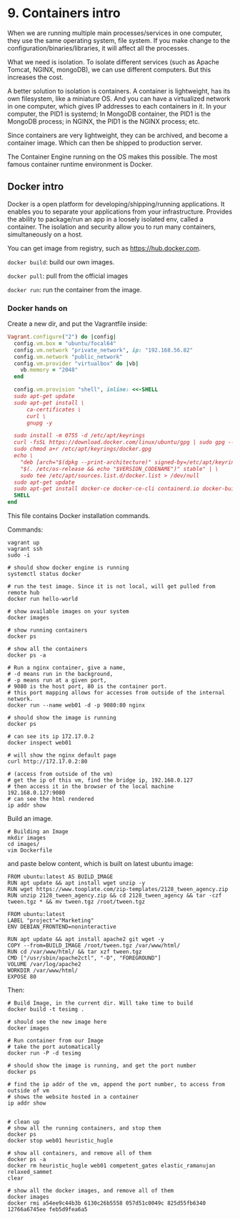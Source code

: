 # 9. Containers intro
When we are running multiple main processes/services in one computer, they use the same operating system, file system. If you make change to the configuration/binaries/libraries, it will affect all the processes. 

What we need is isolation. To isolate different services (such as Apache Tomcat, NGINX, mongoDB), we can use different computers. But this increases the cost. 

A better solution to isolation is containers. A container is lightweight, has its own filesystem, like a miniature OS. And you can have a virtualized network in one computer, which gives IP addresses to each containers in it. In your computer, the PID1 is systemd; In MongoDB container, the PID1 is the MongoDB process; in NGINX, the PID1 is the NGINX process; etc. 

Since containers are very lightweight, they can be archived, and become a container image. Which can then be shipped to production server. 

The Container Engine running on the OS makes this possible. The most famous container runtime environment is Docker. 

## Docker intro
Docker is a open platform for developing/shipping/running applications. It enables you to separate your applications from your infrastructure. Provides the ability to package/run an app in a loosely isolated env, called a container. The isolation and security allow you to run many containers, simultaneously on a host. 

You can get image from registry, such as https://hub.docker.com. 

`docker build`: build our own images.

`docker pull`: pull from the official images

`docker run`: run the container from the image. 

### Docker hands on
Create a new dir, and put the Vagrantfile inside:
```ruby
Vagrant.configure("2") do |config|
  config.vm.box = "ubuntu/focal64"
  config.vm.network "private_network", ip: "192.168.56.82"
  config.vm.network "public_network"
  config.vm.provider "virtualbox" do |vb|
    vb.memory = "2048"
  end

  config.vm.provision "shell", inline: <<-SHELL
  sudo apt-get update
  sudo apt-get install \
      ca-certificates \
      curl \
      gnupg -y

  sudo install -m 0755 -d /etc/apt/keyrings
  curl -fsSL https://download.docker.com/linux/ubuntu/gpg | sudo gpg --dearmor -o /etc/apt/keyrings/docker.gpg
  sudo chmod a+r /etc/apt/keyrings/docker.gpg
  echo \
    "deb [arch="$(dpkg --print-architecture)" signed-by=/etc/apt/keyrings/docker.gpg] https://download.docker.com/linux/ubuntu \
    "$(. /etc/os-release && echo "$VERSION_CODENAME")" stable" | \
    sudo tee /etc/apt/sources.list.d/docker.list > /dev/null
  sudo apt-get update
  sudo apt-get install docker-ce docker-ce-cli containerd.io docker-buildx-plugin docker-compose-plugin -y
  SHELL
end
```
This file contains Docker installation commands. 

Commands:
```console
vagrant up
vagrant ssh
sudo -i

# should show docker engine is running
systemctl status docker

# run the test image. Since it is not local, will get pulled from remote hub
docker run hello-world

# show available images on your system
docker images

# show running containers
docker ps

# show all the containers
docker ps -a

# Run a nginx container, give a name, 
# -d means run in the background, 
# -p means run at a given port, 
# 9080 is the host port, 80 is the container port. 
# this port mapping allows for accesses from outside of the internal network. 
docker run --name web01 -d -p 9080:80 nginx

# should show the image is running
docker ps

# can see its ip 172.17.0.2
docker inspect web01

# will show the nginx default page
curl http://172.17.0.2:80

# (access from outside of the vm)
# get the ip of this vm, find the bridge ip, 192.168.0.127
# then access it in the browser of the local machine 192.168.0.127:9080
# can see the html rendered
ip addr show
```

Build an image. 
```
# Building an Image
mkdir images
cd images/
vim Dockerfile
```
and paste below content, which is built on latest ubuntu image:
```
FROM ubuntu:latest AS BUILD_IMAGE
RUN apt update && apt install wget unzip -y
RUN wget https://www.tooplate.com/zip-templates/2128_tween_agency.zip
RUN unzip 2128_tween_agency.zip && cd 2128_tween_agency && tar -czf tween.tgz * && mv tween.tgz /root/tween.tgz

FROM ubuntu:latest
LABEL "project"="Marketing"
ENV DEBIAN_FRONTEND=noninteractive

RUN apt update && apt install apache2 git wget -y
COPY --from=BUILD_IMAGE /root/tween.tgz /var/www/html/
RUN cd /var/www/html/ && tar xzf tween.tgz
CMD ["/usr/sbin/apache2ctl", "-D", "FOREGROUND"]
VOLUME /var/log/apache2
WORKDIR /var/www/html/
EXPOSE 80
```

Then:
```
# Build Image, in the current dir. Will take time to build
docker build -t tesimg .

# should see the new image here
docker images

# Run container from our Image
# take the port automatically
docker run -P -d tesimg

# should show the image is running, and get the port number
docker ps

# find the ip addr of the vm, append the port number, to access from outside of vm
# shows the website hosted in a container
ip addr show


# clean up
# show all the running containers, and stop them
docker ps
docker stop web01 heuristic_hugle

# show all containers, and remove all of them
docker ps -a
docker rm heuristic_hugle web01 competent_gates elastic_ramanujan relaxed_sammet
clear

# show all the docker images, and remove all of them
docker images
docker rmi a54ee9c44b3b 6130c26b5558 057d51c0049c 825d55fb6340 12766a6745ee feb5d9fea6a5
```



















